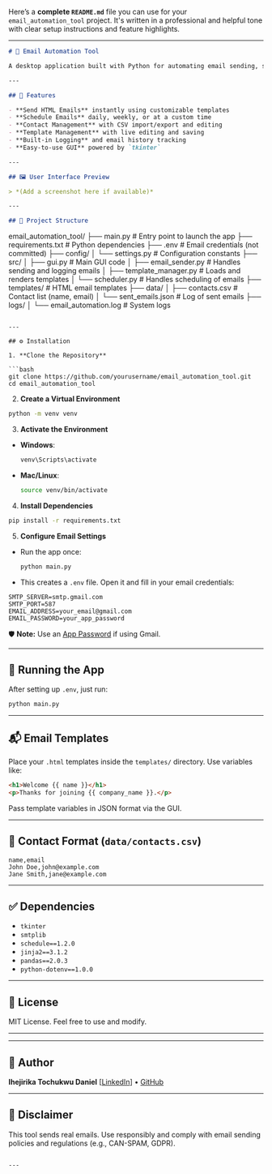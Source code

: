 Here’s a **complete `README.md`** file you can use for your `email_automation_tool` project. It's written in a professional and helpful tone with clear setup instructions and feature highlights.

---

```markdown
# 📧 Email Automation Tool

A desktop application built with Python for automating email sending, scheduling, template management, and contact handling. Designed for marketers, small businesses, and developers who want to streamline their email workflows.

---

## 🚀 Features

- **Send HTML Emails** instantly using customizable templates
- **Schedule Emails** daily, weekly, or at a custom time
- **Contact Management** with CSV import/export and editing
- **Template Management** with live editing and saving
- **Built-in Logging** and email history tracking
- **Easy-to-use GUI** powered by `tkinter`

---

## 🖼️ User Interface Preview

> *(Add a screenshot here if available)*

---

## 📁 Project Structure

```

email\_automation\_tool/
├── main.py                     # Entry point to launch the app
├── requirements.txt            # Python dependencies
├── .env                        # Email credentials (not committed)
├── config/
│   └── settings.py             # Configuration constants
├── src/
│   ├── gui.py                  # Main GUI code
│   ├── email\_sender.py         # Handles sending and logging emails
│   ├── template\_manager.py     # Loads and renders templates
│   └── scheduler.py            # Handles scheduling of emails
├── templates/                  # HTML email templates
├── data/
│   ├── contacts.csv            # Contact list (name, email)
│   └── sent\_emails.json        # Log of sent emails
├── logs/
│   └── email\_automation.log    # System logs

````

---

## ⚙️ Installation

1. **Clone the Repository**

```bash
git clone https://github.com/yourusername/email_automation_tool.git
cd email_automation_tool
````

2. **Create a Virtual Environment**

```bash
python -m venv venv
```

3. **Activate the Environment**

* **Windows**:

  ```bash
  venv\Scripts\activate
  ```
* **Mac/Linux**:

  ```bash
  source venv/bin/activate
  ```

4. **Install Dependencies**

```bash
pip install -r requirements.txt
```

5. **Configure Email Settings**

* Run the app once:

  ```bash
  python main.py
  ```
* This creates a `.env` file. Open it and fill in your email credentials:

```env
SMTP_SERVER=smtp.gmail.com
SMTP_PORT=587
EMAIL_ADDRESS=your_email@gmail.com
EMAIL_PASSWORD=your_app_password
```

🛡️ **Note:** Use an [App Password](https://support.google.com/accounts/answer/185833?hl=en) if using Gmail.

---

## 🧪 Running the App

After setting up `.env`, just run:

```bash
python main.py
```

---

## 📬 Email Templates

Place your `.html` templates inside the `templates/` directory. Use variables like:

```html
<h1>Welcome {{ name }}</h1>
<p>Thanks for joining {{ company_name }}.</p>
```

Pass template variables in JSON format via the GUI.

---

## 📖 Contact Format (`data/contacts.csv`)

```csv
name,email
John Doe,john@example.com
Jane Smith,jane@example.com
```

---

## ✅ Dependencies

* `tkinter`
* `smtplib`
* `schedule==1.2.0`
* `jinja2==3.1.2`
* `pandas==2.0.3`
* `python-dotenv==1.0.0`

---

## 📝 License

MIT License. Feel free to use and modify.

---



---

## 👤 Author

**Ihejirika Tochukwu Daniel**
[[LinkedIn](https://[linkedin.com/in/yourprofile](https://www.linkedin.com/in/tochukwu-ihejirika-daniel-902a51203/))] • [GitHub](https://[github.com/yourusername](https://github.com/Ihejirikatochukwudaniel))

---

## 📌 Disclaimer

This tool sends real emails. Use responsibly and comply with email sending policies and regulations (e.g., CAN-SPAM, GDPR).

```

---


